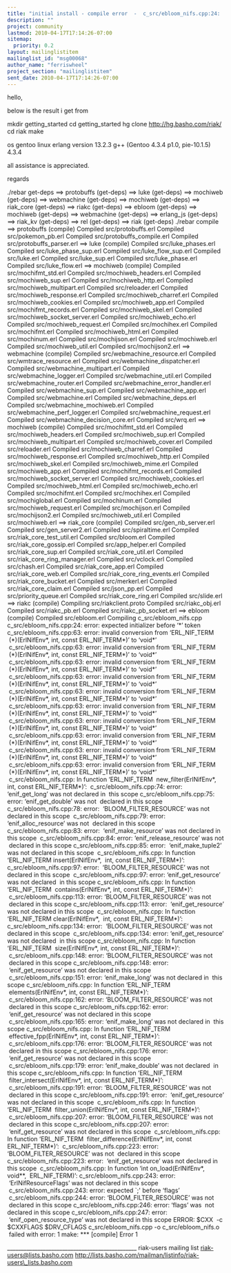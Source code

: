 ```yaml
---
title: "initial install - compile error  -  c_src/ebloom_nifs.cpp:24:	error: expected initializer before ‘*’	token"
description: ""
project: community
lastmod: 2010-04-17T17:14:26-07:00
sitemap:
  priority: 0.2
layout: mailinglistitem
mailinglist_id: "msg00068"
author_name: "ferriswheel"
project_section: "mailinglistitem"
sent_date: 2010-04-17T17:14:26-07:00
---
```



hello,


below is the result i get from 

 mkdir getting\_started
 cd getting\_started
 hg clone http://hg.basho.com/riak/
 cd riak
 make

os gentoo linux
erlang version 13.2.3
g++ (Gentoo 4.3.4 p1.0, pie-10.1.5) 4.3.4

all assistance is appreciated.

regards


./rebar get-deps
==&gt; protobuffs (get-deps)
==&gt; luke (get-deps)
==&gt; mochiweb (get-deps)
==&gt; webmachine (get-deps)
==&gt; mochiweb (get-deps)
==&gt; riak\_core (get-deps)
==&gt; riakc (get-deps)
==&gt; ebloom (get-deps)
==&gt; mochiweb (get-deps)
==&gt; webmachine (get-deps)
==&gt; erlang\_js (get-deps)
==&gt; riak\_kv (get-deps)
==&gt; rel (get-deps)
==&gt; riak (get-deps)
./rebar compile
==&gt; protobuffs (compile)
Compiled src/protobuffs.erl
Compiled src/pokemon\_pb.erl
Compiled src/protobuffs\_compile.erl
Compiled src/protobuffs\_parser.erl
==&gt; luke (compile)
Compiled src/luke\_phases.erl
Compiled src/luke\_phase\_sup.erl
Compiled src/luke\_flow\_sup.erl
Compiled src/luke.erl
Compiled src/luke\_sup.erl
Compiled src/luke\_phase.erl
Compiled src/luke\_flow.erl
==&gt; mochiweb (compile)
Compiled src/mochifmt\_std.erl
Compiled src/mochiweb\_headers.erl
Compiled src/mochiweb\_sup.erl
Compiled src/mochiweb\_http.erl
Compiled src/mochiweb\_multipart.erl
Compiled src/reloader.erl
Compiled src/mochiweb\_response.erl
Compiled src/mochiweb\_charref.erl
Compiled src/mochiweb\_cookies.erl
Compiled src/mochiweb\_app.erl
Compiled src/mochifmt\_records.erl
Compiled src/mochiweb\_skel.erl
Compiled src/mochiweb\_socket\_server.erl
Compiled src/mochiweb\_echo.erl
Compiled src/mochiweb\_request.erl
Compiled src/mochihex.erl
Compiled src/mochifmt.erl
Compiled src/mochiweb\_html.erl
Compiled src/mochinum.erl
Compiled src/mochijson.erl
Compiled src/mochiweb.erl
Compiled src/mochiweb\_util.erl
Compiled src/mochijson2.erl
==&gt; webmachine (compile)
Compiled src/webmachine\_resource.erl
Compiled src/wmtrace\_resource.erl
Compiled src/webmachine\_dispatcher.erl
Compiled src/webmachine\_multipart.erl
Compiled src/webmachine\_logger.erl
Compiled src/webmachine\_util.erl
Compiled src/webmachine\_router.erl
Compiled src/webmachine\_error\_handler.erl
Compiled src/webmachine\_sup.erl
Compiled src/webmachine\_app.erl
Compiled src/webmachine.erl
Compiled src/webmachine\_deps.erl
Compiled src/webmachine\_mochiweb.erl
Compiled src/webmachine\_perf\_logger.erl
Compiled src/webmachine\_request.erl
Compiled src/webmachine\_decision\_core.erl
Compiled src/wrq.erl
==&gt; mochiweb (compile)
Compiled src/mochifmt\_std.erl
Compiled src/mochiweb\_headers.erl
Compiled src/mochiweb\_sup.erl
Compiled src/mochiweb\_multipart.erl
Compiled src/mochiweb\_cover.erl
Compiled src/reloader.erl
Compiled src/mochiweb\_charref.erl
Compiled src/mochiweb\_response.erl
Compiled src/mochiweb\_http.erl
Compiled src/mochiweb\_skel.erl
Compiled src/mochiweb\_mime.erl
Compiled src/mochiweb\_app.erl
Compiled src/mochifmt\_records.erl
Compiled src/mochiweb\_socket\_server.erl
Compiled src/mochiweb\_cookies.erl
Compiled src/mochiweb\_html.erl
Compiled src/mochiweb\_echo.erl
Compiled src/mochifmt.erl
Compiled src/mochihex.erl
Compiled src/mochiglobal.erl
Compiled src/mochinum.erl
Compiled src/mochiweb\_request.erl
Compiled src/mochijson.erl
Compiled src/mochijson2.erl
Compiled src/mochiweb\_util.erl
Compiled src/mochiweb.erl
==&gt; riak\_core (compile)
Compiled src/gen\_nb\_server.erl
Compiled src/gen\_server2.erl
Compiled src/spiraltime.erl
Compiled src/riak\_core\_test\_util.erl
Compiled src/bloom.erl
Compiled src/riak\_core\_gossip.erl
Compiled src/app\_helper.erl
Compiled src/riak\_core\_sup.erl
Compiled src/riak\_core\_util.erl
Compiled src/riak\_core\_ring\_manager.erl
Compiled src/vclock.erl
Compiled src/chash.erl
Compiled src/riak\_core\_app.erl
Compiled src/riak\_core\_web.erl
Compiled src/riak\_core\_ring\_events.erl
Compiled src/riak\_core\_bucket.erl
Compiled src/merkerl.erl
Compiled src/riak\_core\_claim.erl
Compiled src/json\_pp.erl
Compiled src/priority\_queue.erl
Compiled src/riak\_core\_ring.erl
Compiled src/slide.erl
==&gt; riakc (compile)
Compiling src/riakclient.proto
Compiled src/riakc\_obj.erl
Compiled src/riakc\_pb.erl
Compiled src/riakc\_pb\_socket.erl
==&gt; ebloom (compile)
Compiled src/ebloom.erl
Compiling c\_src/ebloom\_nifs.cpp
c\_src/ebloom\_nifs.cpp:24: error: expected initializer before ‘\*’ token
c\_src/ebloom\_nifs.cpp:63: error: invalid conversion from ‘ERL\_NIF\_TERM
 (\*)(ErlNifEnv\*, int, const ERL\_NIF\_TERM\*)’ to ‘void\*’
 c\_src/ebloom\_nifs.cpp:63: error: invalid conversion from ‘ERL\_NIF\_TERM
 (\*)(ErlNifEnv\*, int, const ERL\_NIF\_TERM\*)’ to ‘void\*’
 c\_src/ebloom\_nifs.cpp:63: error: invalid conversion from ‘ERL\_NIF\_TERM
 (\*)(ErlNifEnv\*, int, const ERL\_NIF\_TERM\*)’ to ‘void\*’
 c\_src/ebloom\_nifs.cpp:63: error: invalid conversion from ‘ERL\_NIF\_TERM
 (\*)(ErlNifEnv\*, int, const ERL\_NIF\_TERM\*)’ to ‘void\*’
 c\_src/ebloom\_nifs.cpp:63: error: invalid conversion from ‘ERL\_NIF\_TERM
 (\*)(ErlNifEnv\*, int, const ERL\_NIF\_TERM\*)’ to ‘void\*’
 c\_src/ebloom\_nifs.cpp:63: error: invalid conversion from ‘ERL\_NIF\_TERM
 (\*)(ErlNifEnv\*, int, const ERL\_NIF\_TERM\*)’ to ‘void\*’
 c\_src/ebloom\_nifs.cpp:63: error: invalid conversion from ‘ERL\_NIF\_TERM
 (\*)(ErlNifEnv\*, int, const ERL\_NIF\_TERM\*)’ to ‘void\*’
 c\_src/ebloom\_nifs.cpp:63: error: invalid conversion from ‘ERL\_NIF\_TERM
 (\*)(ErlNifEnv\*, int, const ERL\_NIF\_TERM\*)’ to ‘void\*’
 c\_src/ebloom\_nifs.cpp:63: error: invalid conversion from ‘ERL\_NIF\_TERM
 (\*)(ErlNifEnv\*, int, const ERL\_NIF\_TERM\*)’ to ‘void\*’
 c\_src/ebloom\_nifs.cpp:63: error: invalid conversion from ‘ERL\_NIF\_TERM
 (\*)(ErlNifEnv\*, int, const ERL\_NIF\_TERM\*)’ to ‘void\*’
 c\_src/ebloom\_nifs.cpp: In function ‘ERL\_NIF\_TERM
 new\_filter(ErlNifEnv\*, int, const ERL\_NIF\_TERM\*)’:
 c\_src/ebloom\_nifs.cpp:74: error: ‘enif\_get\_long’ was not declared in
 this scope c\_src/ebloom\_nifs.cpp:75: error: ‘enif\_get\_double’ was not
 declared in this scope c\_src/ebloom\_nifs.cpp:78: error:
 ‘BLOOM\_FILTER\_RESOURCE’ was not declared in this scope
 c\_src/ebloom\_nifs.cpp:79: error: ‘enif\_alloc\_resource’ was not
 declared in this scope c\_src/ebloom\_nifs.cpp:83: error:
 ‘enif\_make\_resource’ was not declared in this scope
 c\_src/ebloom\_nifs.cpp:84: error: ‘enif\_release\_resource’ was not
 declared in this scope c\_src/ebloom\_nifs.cpp:85: error:
 ‘enif\_make\_tuple2’ was not declared in this scope
 c\_src/ebloom\_nifs.cpp: In function ‘ERL\_NIF\_TERM insert(ErlNifEnv\*,
 int, const ERL\_NIF\_TERM\*)’: c\_src/ebloom\_nifs.cpp:97: error:
 ‘BLOOM\_FILTER\_RESOURCE’ was not declared in this scope
 c\_src/ebloom\_nifs.cpp:97: error: ‘enif\_get\_resource’ was not declared
 in this scope c\_src/ebloom\_nifs.cpp: In function ‘ERL\_NIF\_TERM
 contains(ErlNifEnv\*, int, const ERL\_NIF\_TERM\*)’:
 c\_src/ebloom\_nifs.cpp:113: error: ‘BLOOM\_FILTER\_RESOURCE’ was not
 declared in this scope c\_src/ebloom\_nifs.cpp:113: error:
 ‘enif\_get\_resource’ was not declared in this scope
 c\_src/ebloom\_nifs.cpp: In function ‘ERL\_NIF\_TERM clear(ErlNifEnv\*,
 int, const ERL\_NIF\_TERM\*)’: c\_src/ebloom\_nifs.cpp:134: error:
 ‘BLOOM\_FILTER\_RESOURCE’ was not declared in this scope
 c\_src/ebloom\_nifs.cpp:134: error: ‘enif\_get\_resource’ was not declared
 in this scope c\_src/ebloom\_nifs.cpp: In function ‘ERL\_NIF\_TERM
 size(ErlNifEnv\*, int, const ERL\_NIF\_TERM\*)’:
 c\_src/ebloom\_nifs.cpp:148: error: ‘BLOOM\_FILTER\_RESOURCE’ was not
 declared in this scope c\_src/ebloom\_nifs.cpp:148: error:
 ‘enif\_get\_resource’ was not declared in this scope
 c\_src/ebloom\_nifs.cpp:151: error: ‘enif\_make\_long’ was not declared in
 this scope c\_src/ebloom\_nifs.cpp: In function ‘ERL\_NIF\_TERM
 elements(ErlNifEnv\*, int, const ERL\_NIF\_TERM\*)’:
 c\_src/ebloom\_nifs.cpp:162: error: ‘BLOOM\_FILTER\_RESOURCE’ was not
 declared in this scope c\_src/ebloom\_nifs.cpp:162: error:
 ‘enif\_get\_resource’ was not declared in this scope
 c\_src/ebloom\_nifs.cpp:165: error: ‘enif\_make\_long’ was not declared in
 this scope c\_src/ebloom\_nifs.cpp: In function ‘ERL\_NIF\_TERM
 effective\_fpp(ErlNifEnv\*, int, const ERL\_NIF\_TERM\*)’:
 c\_src/ebloom\_nifs.cpp:176: error: ‘BLOOM\_FILTER\_RESOURCE’ was not
 declared in this scope c\_src/ebloom\_nifs.cpp:176: error:
 ‘enif\_get\_resource’ was not declared in this scope
 c\_src/ebloom\_nifs.cpp:179: error: ‘enif\_make\_double’ was not declared
 in this scope c\_src/ebloom\_nifs.cpp: In function ‘ERL\_NIF\_TERM
 filter\_intersect(ErlNifEnv\*, int, const ERL\_NIF\_TERM\*)’:
 c\_src/ebloom\_nifs.cpp:191: error: ‘BLOOM\_FILTER\_RESOURCE’ was not
 declared in this scope c\_src/ebloom\_nifs.cpp:191: error:
 ‘enif\_get\_resource’ was not declared in this scope
 c\_src/ebloom\_nifs.cpp: In function ‘ERL\_NIF\_TERM
 filter\_union(ErlNifEnv\*, int, const ERL\_NIF\_TERM\*)’:
 c\_src/ebloom\_nifs.cpp:207: error: ‘BLOOM\_FILTER\_RESOURCE’ was not
 declared in this scope c\_src/ebloom\_nifs.cpp:207: error:
 ‘enif\_get\_resource’ was not declared in this scope
 c\_src/ebloom\_nifs.cpp: In function ‘ERL\_NIF\_TERM
 filter\_difference(ErlNifEnv\*, int, const ERL\_NIF\_TERM\*)’:
 c\_src/ebloom\_nifs.cpp:223: error: ‘BLOOM\_FILTER\_RESOURCE’ was not
 declared in this scope c\_src/ebloom\_nifs.cpp:223: error:
 ‘enif\_get\_resource’ was not declared in this scope
 c\_src/ebloom\_nifs.cpp: In function ‘int on\_load(ErlNifEnv\*, void\*\*,
 ERL\_NIF\_TERM)’: c\_src/ebloom\_nifs.cpp:243: error:
 ‘ErlNifResourceFlags’ was not declared in this scope
 c\_src/ebloom\_nifs.cpp:243: error: expected `;' before ‘flags’
 c\_src/ebloom\_nifs.cpp:244: error: ‘BLOOM\_FILTER\_RESOURCE’ was not
 declared in this scope c\_src/ebloom\_nifs.cpp:246: error: ‘flags’ was
 not declared in this scope c\_src/ebloom\_nifs.cpp:247: error:
 ‘enif\_open\_resource\_type’ was not declared in this scope ERROR: $CXX
 -c $CXXFLAGS $DRV\_CFLAGS c\_src/ebloom\_nifs.cpp -o c\_src/ebloom\_nifs.o
 failed with error: 1 make: \*\*\* [compile] Error 1




\_\_\_\_\_\_\_\_\_\_\_\_\_\_\_\_\_\_\_\_\_\_\_\_\_\_\_\_\_\_\_\_\_\_\_\_\_\_\_\_\_\_\_\_\_\_\_
riak-users mailing list
riak-users@lists.basho.com
http://lists.basho.com/mailman/listinfo/riak-users\_lists.basho.com

